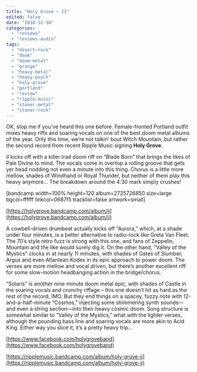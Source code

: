 ```yaml
---
title: "Holy Grove – II"
edited: false
date: "2018-12-10"
categories:
  - "reviews"
  - "reviews-audio"
tags:
  - "desert-rock"
  - "doom"
  - "doom-metal"
  - "grunge"
  - "heavy-metal"
  - "heavy-psych"
  - "holy-grove"
  - "portland"
  - "review"
  - "ripple-music"
  - "stoner-metal"
  - "stoner-rock"
---
```


OK, stop me if you’ve heard this one before. Female-fronted Portland outfit mixes heavy riffs and soaring vocals on one of the best doom metal albums of the year. Only this time, we’re not talkin’ bout Witch Mountain, but rather the second record from recent Ripple Music signing **Holy Grove**.

_II_ kicks off with a killer trad doom riff on “Blade Born” that brings the likes of Pale Divine to mind. The vocals come in overtop a rolling groove that gets yer head nodding not even a minute into this thing. Chorus is a little more mellow, shades of Windhand or Royal Thunder, but neither of them play this heavy anymore… The breakdown around the 4:30 mark simply crushes!

\[bandcamp width=100% height=120 album=2725726850 size=large bgcol=ffffff linkcol=0687f5 tracklist=false artwork=small\]

[https://holygrove.bandcamp.com/album/ii](https://holygrove.bandcamp.com/album/ii)

A cowbell-driven drumbeat actually kicks off “Aurora,” which, at a shade under four minutes, is a better alternative to radio-rock like Greta Van Fleet. The 70’s style retro fuzz is strong with this one, and fans of Zeppelin, Mountain and the like would surely dig it. On the other hand, “Valley of the Mystics” clocks in at nearly 11 minutes, with shades of Gates of Slumber, Argus and even Atlantean Kodex in its epic approach to power doom. The verses are more mellow and vocal driven, but there’s another excellent riff for some slow-motion headbanging action in the bridge/chorus.

“Solaris” is another nine-minute doom metal epic, with shades of Castle in the soaring vocals and crunchy riffage – this one doesn’t hit as hard as the rest of the record, IMO. But they end things on a spacey, fuzzy note with 12-and-a-half-minute “Cosmos,” injecting some shimmering synth sounds—and even a string section—into their heavy cosmic doom. Song structure is somewhat similar to “Valley of the Mystics,” what with the lighter verses, although the pounding bass line and soaring vocals are more akin to Acid King. Either way you slice it, it’s a pretty heavy trip…

[https://www.facebook.com/holygroveband](https://www.facebook.com/holygroveband)

[https://ripplemusic.bandcamp.com/album/holy-grove-ii](https://ripplemusic.bandcamp.com/album/holy-grove-ii)
